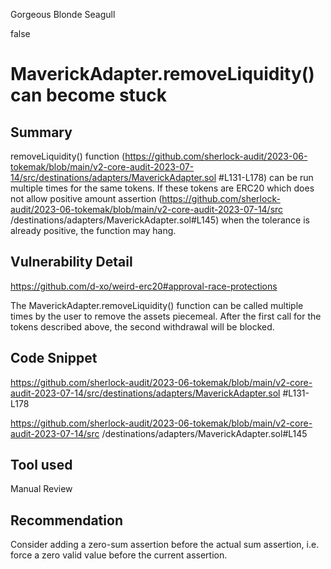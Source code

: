 Gorgeous Blonde Seagull

false

# MaverickAdapter.removeLiquidity() can become stuck
## Summary

removeLiquidity() function (https://github.com/sherlock-audit/2023-06-tokemak/blob/main/v2-core-audit-2023-07-14/src/destinations/adapters/MaverickAdapter.sol #L131-L178) can be run multiple times for the same tokens. If these tokens are ERC20 which does not allow positive amount assertion (https://github.com/sherlock-audit/2023-06-tokemak/blob/main/v2-core-audit-2023-07-14/src /destinations/adapters/MaverickAdapter.sol#L145) when the tolerance is already positive, the function may hang.

## Vulnerability Detail

https://github.com/d-xo/weird-erc20#approval-race-protections

The MaverickAdapter.removeLiquidity() function can be called multiple times by the user to remove the assets piecemeal. After the first call for the tokens described above, the second withdrawal will be blocked.

## Code Snippet

https://github.com/sherlock-audit/2023-06-tokemak/blob/main/v2-core-audit-2023-07-14/src/destinations/adapters/MaverickAdapter.sol #L131-L178

https://github.com/sherlock-audit/2023-06-tokemak/blob/main/v2-core-audit-2023-07-14/src /destinations/adapters/MaverickAdapter.sol#L145

## Tool used

Manual Review

## Recommendation

Consider adding a zero-sum assertion before the actual sum assertion, i.e. force a zero valid value before the current assertion.
